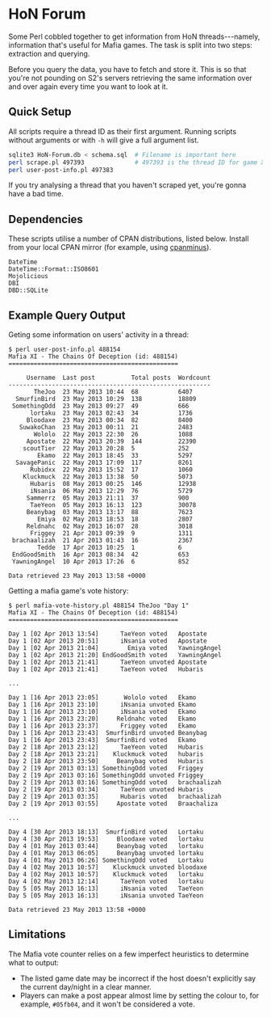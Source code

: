HoN Forum
=========

Some Perl cobbled together to get information from HoN threads---namely, information that's useful for Mafia games. The task is split into two steps: extraction and querying.

Before you query the data, you have to fetch and store it. This is so that you're not pounding on S2's servers retrieving the same information over and over again every time you want to look at it.

Quick Setup
-----------

All scripts require a thread ID as their first argument. Running scripts without arguments or with `-h` will give a full argument list.

```bash
sqlite3 HoN-Forum.db < schema.sql  # Filename is important here
perl scrape.pl 497393              # 497393 is the thread ID for game XII
perl user-post-info.pl 497383
```

If you try analysing a thread that you haven't scraped yet, you're gonna have a bad time.

Dependencies
------------

These scripts utilise a number of CPAN distributions, listed below. Install from your local CPAN mirror (for example, using [cpanminus](http://search.cpan.org/dist/App-cpanminus/lib/App/cpanminus.pm)).

```
DateTime
DateTime::Format::ISO8601
Mojolicious
DBI
DBD::SQLite
```

Example Query Output
--------------------

Geting some information on users' activity in a thread:

```
$ perl user-post-info.pl 488154
Mafia XI - The Chains Of Deception (id: 488154)
===============================================

     Username  Last post          Total posts  Wordcount
--------------------------------------------------------
       TheJoo  23 May 2013 10:44  68           6407
  SmurfinBird  23 May 2013 10:29  138          18809
 SomethingOdd  23 May 2013 09:27  49           666
      lortaku  23 May 2013 02:43  34           1736
     Bloodaxe  23 May 2013 00:34  82           8400
   SuwakoChan  23 May 2013 00:11  21           2483
       Wololo  22 May 2013 22:30  26           1088
     Apostate  22 May 2013 20:39  144          22390
    scoutTier  22 May 2013 20:28  5            252
        Ekamo  22 May 2013 18:45  33           5297
  SavagePanic  22 May 2013 17:09  117          8261
      Rubidxx  22 May 2013 15:52  17           1060
    Kluckmuck  22 May 2013 13:38  50           5073
      Hubaris  08 May 2013 00:25  146          12938
      iNsania  06 May 2013 12:29  76           5729
     Sammerrz  05 May 2013 21:11  37           900
      TaeYeon  05 May 2013 16:13  123          30078
     Beanybag  03 May 2013 13:17  88           7623
        Emiya  02 May 2013 18:53  18           2807
     Reldnahc  02 May 2013 16:07  28           3018
      Friggey  21 Apr 2013 09:39  9            1311
 brachaalizah  21 Apr 2013 01:43  16           2367
        Tedde  17 Apr 2013 10:25  1            6
 EndGoodSmith  16 Apr 2013 08:34  42           653
 YawningAngel  10 Apr 2013 17:26  6            852

Data retrieved 23 May 2013 13:58 +0000
```

Getting a mafia game's vote history:

```
$ perl mafia-vote-history.pl 488154 TheJoo "Day 1"
Mafia XI - The Chains Of Deception (id: 488154)
===============================================

Day 1 [02 Apr 2013 13:54]      TaeYeon voted   Apostate
Day 1 [02 Apr 2013 20:51]      iNsania voted   Apostate
Day 1 [02 Apr 2013 21:04]        Emiya voted   YawningAngel
Day 1 [02 Apr 2013 21:20] EndGoodSmith voted   YawningAngel
Day 1 [02 Apr 2013 21:41]      TaeYeon unvoted Apostate
Day 1 [02 Apr 2013 21:41]      TaeYeon voted   Hubaris

...

Day 1 [16 Apr 2013 23:05]       Wololo voted   Ekamo
Day 1 [16 Apr 2013 23:10]      iNsania unvoted Ekamo
Day 1 [16 Apr 2013 23:10]      iNsania voted   Ekamo
Day 1 [16 Apr 2013 23:20]     Reldnahc voted   Ekamo
Day 1 [16 Apr 2013 23:37]      Friggey voted   Ekamo
Day 1 [16 Apr 2013 23:43]  SmurfinBird unvoted Beanybag
Day 1 [16 Apr 2013 23:43]  SmurfinBird voted   Ekamo
Day 2 [18 Apr 2013 23:12]      TaeYeon voted   Hubaris
Day 2 [18 Apr 2013 23:21]    Kluckmuck voted   hubaris
Day 2 [18 Apr 2013 23:50]     Beanybag voted   Hubaris
Day 2 [19 Apr 2013 03:13] SomethingOdd voted   Friggey
Day 2 [19 Apr 2013 03:16] SomethingOdd unvoted Friggey
Day 2 [19 Apr 2013 03:16] SomethingOdd voted   brachaalizah
Day 2 [19 Apr 2013 03:34]      TaeYeon unvoted Hubaris
Day 2 [19 Apr 2013 03:35]      Hubaris voted   brachaalizah
Day 2 [19 Apr 2013 03:55]     Apostate voted   Braachaliza

...

Day 4 [30 Apr 2013 18:13]  SmurfinBird voted   Lortaku
Day 4 [30 Apr 2013 19:53]     Bloodaxe voted   lortaku
Day 4 [01 May 2013 03:44]     Beanybag voted   lortaku
Day 4 [01 May 2013 06:05]     Beanybag unvoted lortaku
Day 4 [01 May 2013 06:26] SomethingOdd voted   Lortaku
Day 4 [02 May 2013 10:57]    Kluckmuck unvoted bloodaxe
Day 4 [02 May 2013 10:57]    Kluckmuck voted   lortaku
Day 4 [02 May 2013 12:14]      TaeYeon voted   lortaku
Day 5 [05 May 2013 16:13]      iNsania voted   TaeYeon
Day 5 [05 May 2013 16:13]      iNsania unvoted TaeYeon

Data retrieved 23 May 2013 13:58 +0000
```

Limitations
-----------

The Mafia vote counter relies on a few imperfect heuristics to determine what to output:

* The listed game date may be incorrect if the host doesn't explicitly say the current day/night in a clear manner.
* Players can make a post appear almost lime by setting the colour to, for example, `#05fb04`, and it won't be considered a vote.
